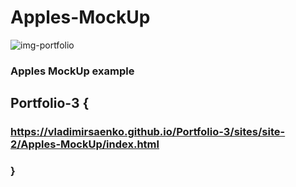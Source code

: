 # Apples-MockUp

![img-portfolio](https://user-images.githubusercontent.com/56477695/135838314-c375542b-8341-44cb-a9be-1e88b1b01c1d.jpg)

### Apples MockUp example

## Portfolio-3 {

### https://vladimirsaenko.github.io/Portfolio-3/sites/site-2/Apples-MockUp/index.html

### }
